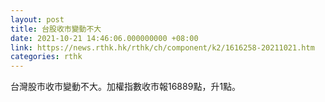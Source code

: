 ```yaml
---
layout: post
title: 台股收市變動不大
date: 2021-10-21 14:46:06.000000000 +08:00
link: https://news.rthk.hk/rthk/ch/component/k2/1616258-20211021.htm
categories: rthk
---
```


台灣股市收市變動不大。加權指數收市報16889點，升1點。
